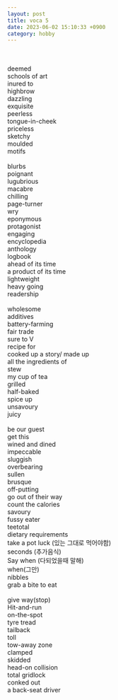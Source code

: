 ```yaml
---
layout: post
title: voca 5
date: 2023-06-02 15:10:33 +0900
category: hobby
---
```

<br/>
<br/>
deemed
<br/>
schools of art
<br/>
inured to
<br/>
highbrow
<br/>
dazzling
<br/>
exquisite
<br/>
peerless
<br/>
tongue-in-cheek
<br/>
priceless
<br/>
sketchy
<br/>
moulded
<br/>
motifs
<br/>
<br/>
blurbs
<br/>
poignant
<br/>
lugubrious
<br/>
macabre
<br/>
chilling
<br/>
page-turner
<br/>
wry
<br/>
eponymous
<br/>
protagonist
<br/>
engaging
<br/>
encyclopedia
<br/>
anthology
<br/>
logbook
<br/>
ahead of its time
<br/>
a product of its time
<br/>
lightweight
<br/>
heavy going
<br/>
readership
<br/>
<br/>
wholesome
<br/>
additives
<br/>
battery-farming
<br/>
fair trade
<br/>
sure to V 
<br/>
recipe for
<br/>
cooked up a story/ made up
<br/>
all the ingredients of
<br/>
stew
<br/>
my cup of tea
<br/>
grilled
<br/>
half-baked
<br/>
spice up
<br/>
unsavoury
<br/>
juicy
<br/>
<br/>
be our guest
<br/>
get this
<br/>
wined and dined
<br/>
impeccable
<br/>
sluggish
<br/>
overbearing
<br/>
sullen
<br/>
brusque
<br/>
off-putting
<br/>
go out of their way
<br/>
count the calories
<br/>
savoury
<br/>
fussy eater
<br/>
teetotal
<br/>
dietary requirements
<br/>
take a pot luck (있는 그대로 먹어야함)
<br/>
seconds (추가음식)
<br/>
Say when (다되었을때 말해)
<br/>
when(그만)
<br/>
nibbles
<br/>
grab a bite to eat
<br/>
<br/>
give way(stop)
<br/>
Hit-and-run
<br/>
on-the-spot
<br/>
tyre tread
<br/>
tailback
<br/>
toll
<br/>
tow-away zone
<br/>
clamped
<br/>
skidded
<br/>
head-on collision
<br/>
total gridlock
<br/>
conked out
<br/>
a back-seat driver
